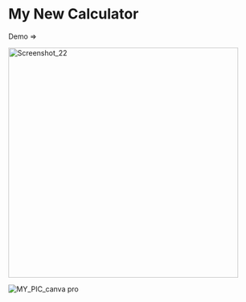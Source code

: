 # My New Calculator

Demo =>

<img width="457" alt="Screenshot_22" src="https://github.com/user-attachments/assets/8b2d5553-e590-4da9-8439-94b773066bd5" />


![MY_PIC_canva pro](https://github.com/user-attachments/assets/1ca37150-46d8-41b3-9265-1547b0dd076c)

